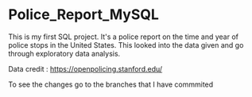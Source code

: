 # Police_Report_MySQL

This is my first SQL project. It's a police report on the time and year of police stops in the United States. This looked into the data given and go through exploratory data analysis.

Data credit : https://openpolicing.stanford.edu/

To see the changes go to the branches that I have commmited
